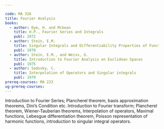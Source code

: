 ```yaml
---

code: MA 326
title: Fourier Analysis
books:
  - author: Dym, H. and Mckean
    title: H.P., Fourier Series and Integrals
    publ: 1972
  - author: Stein, E.M.
    title: Singular Integrals and Differentiability Properties of Functions
    publ: 1970
  - author: Stein, E.M., and Weiss, G.
    title: Introduction to Fourier Analysis on Euclidean Spaces
    publ: 1975
  - author: Sadosky, C.
    title: Interpolation of Operators and Singular integrals
    publ: 1979
prereq-courses: MA 223
ug-prereq-courses: 
---
```



Introduction to Fourier Series; Plancherel theorem, basis approximation theorems, Dini’s Condition
etc. Introduction to Fourier transform; Plancherel theorem, Wiener-Tauberian theorems, Interpolation
of operators, Maximal functions, Lebesgue differentiation theorem, Poisson representation of
harmonic functions, introduction to singular integral operators.
